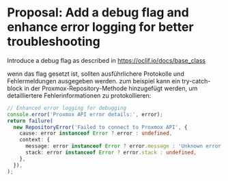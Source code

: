 # Proposal: Add a debug flag and enhance error logging for better troubleshooting

Introduce a debug flag as described in https://oclif.io/docs/base_class

wenn das flag gesetzt ist, sollten ausführlichere Protokolle und Fehlermeldungen ausgegeben werden.
zum beispiel kann ein try-catch-block in der Proxmox-Repository-Methode hinzugefügt werden, um detailliertere Fehlerinformationen zu protokollieren:

```typescript
// Enhanced error logging for debugging
console.error('Proxmox API error details:', error);
return failure(
  new RepositoryError('Failed to connect to Proxmox API', {
    cause: error instanceof Error ? error : undefined,
    context: {
      message: error instanceof Error ? error.message : 'Unknown error',
      stack: error instanceof Error ? error.stack : undefined,
    },
  }),
);
```
